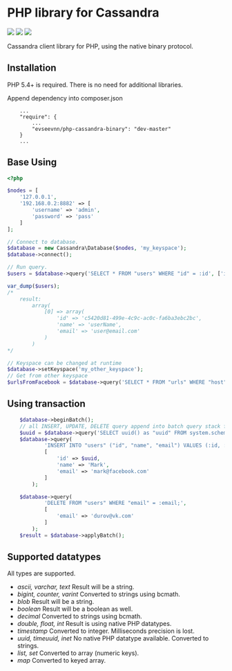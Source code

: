 PHP library for Cassandra
=========================

<a href="https://codeclimate.com/github/evseevnn/php-cassandra-binary"><img src="https://codeclimate.com/github/evseevnn/php-cassandra-binary.png" /></a>
<a href="https://scrutinizer-ci.com/g/evseevnn/php-cassandra-binary/"><img src="https://scrutinizer-ci.com/g/evseevnn/php-cassandra-binary/badges/quality-score.png?b=master" /></a>
<a href="https://scrutinizer-ci.com/g/evseevnn/php-cassandra-binary/"><img src="https://scrutinizer-ci.com/g/evseevnn/php-cassandra-binary/badges/build.png?b=master" /></a>

Cassandra client library for PHP, using the native binary protocol.

## Installation

PHP 5.4+ is required. There is no need for additional libraries.

Append dependency into composer.json

```
	...
	"require": {
		...
		"evseevnn/php-cassandra-binary": "dev-master"
	}
	...
```

## Base Using

```php
<?php

$nodes = [
	'127.0.0.1',
	'192.168.0.2:8882' => [
		'username' => 'admin',
		'password' => 'pass'
	]
];

// Connect to database.
$database = new Cassandra\Database($nodes, 'my_keyspace');
$database->connect();

// Run query.
$users = $database->query('SELECT * FROM "users" WHERE "id" = :id', ['id' => 'c5420d81-499e-4c9c-ac0c-fa6ba3ebc2bc']);

var_dump($users);
/*
	result:
		array(
			[0] => array(
				'id' => 'c5420d81-499e-4c9c-ac0c-fa6ba3ebc2bc',
				'name' => 'userName',
				'email' => 'user@email.com'
			)
		)
*/

// Keyspace can be changed at runtime
$database->setKeyspace('my_other_keyspace');
// Get from other keyspace
$urlsFromFacebook = $database->query('SELECT * FROM "urls" WHERE "host" = :host', ['host' => 'facebook.com']);

```

## Using transaction

```php
	$database->beginBatch();
	// all INSERT, UPDATE, DELETE query append into batch query stack for execution after applyBatch
	$uuid = $database->query('SELECT uuid() as "uuid" FROM system.schema_keyspaces LIMIT 1;')[0]['uuid'];
	$database->query(
			'INSERT INTO "users" ("id", "name", "email") VALUES (:id, :name, :email);',
			[
				'id' => $uuid,
				'name' => 'Mark',
				'email' => 'mark@facebook.com'
			]
		);

	$database->query(
			'DELETE FROM "users" WHERE "email" = :email;',
			[
				'email' => 'durov@vk.com'
			]
		);
	$result = $database->applyBatch();
```

## Supported datatypes

All types are supported.

* *ascii, varchar, text*
  Result will be a string.
* *bigint, counter, varint*
  Converted to strings using bcmath.
* *blob*
  Result will be a string.
* *boolean*
  Result will be a boolean as well.
* *decimal*
  Converted to strings using bcmath.
* *double, float, int*
  Result is using native PHP datatypes.
* *timestamp*
  Converted to integer. Milliseconds precision is lost.
* *uuid, timeuuid, inet*
  No native PHP datatype available. Converted to strings.
* *list, set*
  Converted to array (numeric keys).
* *map*
  Converted to keyed array.
